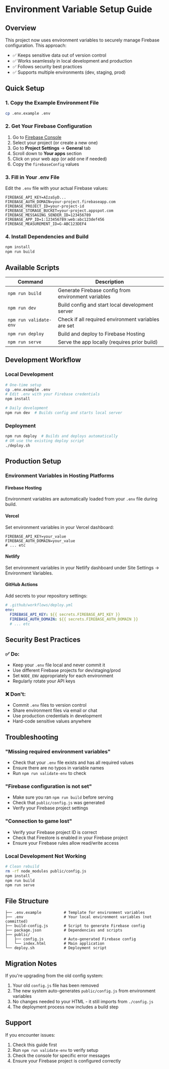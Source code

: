 # Environment Variable Setup Guide

## Overview

This project now uses environment variables to securely manage Firebase configuration. This approach:

- ✅ Keeps sensitive data out of version control
- ✅ Works seamlessly in local development and production
- ✅ Follows security best practices
- ✅ Supports multiple environments (dev, staging, prod)

## Quick Setup

### 1. Copy the Example Environment File

```bash
cp .env.example .env
```

### 2. Get Your Firebase Configuration

1. Go to [Firebase Console](https://console.firebase.google.com)
2. Select your project (or create a new one)
3. Go to **Project Settings** → **General** tab
4. Scroll down to **Your apps** section
5. Click on your web app (or add one if needed)
6. Copy the `firebaseConfig` values

### 3. Fill in Your .env File

Edit the `.env` file with your actual Firebase values:

```env
FIREBASE_API_KEY=AIzaSyD...
FIREBASE_AUTH_DOMAIN=your-project.firebaseapp.com
FIREBASE_PROJECT_ID=your-project-id
FIREBASE_STORAGE_BUCKET=your-project.appspot.com
FIREBASE_MESSAGING_SENDER_ID=123456789
FIREBASE_APP_ID=1:123456789:web:abc123def456
FIREBASE_MEASUREMENT_ID=G-ABC123DEF4
```

### 4. Install Dependencies and Build

```bash
npm install
npm run build
```

## Available Scripts

| Command                | Description                                         |
| ---------------------- | --------------------------------------------------- |
| `npm run build`        | Generate Firebase config from environment variables |
| `npm run dev`          | Build config and start local development server     |
| `npm run validate-env` | Check if all required environment variables are set |
| `npm run deploy`       | Build and deploy to Firebase Hosting                |
| `npm run serve`        | Serve the app locally (requires prior build)        |

## Development Workflow

### Local Development

```bash
# One-time setup
cp .env.example .env
# Edit .env with your Firebase credentials
npm install

# Daily development
npm run dev  # Builds config and starts local server
```

### Deployment

```bash
npm run deploy  # Builds and deploys automatically
# OR use the existing deploy script
./deploy.sh
```

## Production Setup

### Environment Variables in Hosting Platforms

#### Firebase Hosting

Environment variables are automatically loaded from your `.env` file during build.

#### Vercel

Set environment variables in your Vercel dashboard:

```
FIREBASE_API_KEY=your_value
FIREBASE_AUTH_DOMAIN=your_value
# ... etc
```

#### Netlify

Set environment variables in your Netlify dashboard under Site Settings → Environment Variables.

#### GitHub Actions

Add secrets to your repository settings:

```yaml
# .github/workflows/deploy.yml
env:
  FIREBASE_API_KEY: ${{ secrets.FIREBASE_API_KEY }}
  FIREBASE_AUTH_DOMAIN: ${{ secrets.FIREBASE_AUTH_DOMAIN }}
  # ... etc
```

## Security Best Practices

### ✅ Do:

- Keep your `.env` file local and never commit it
- Use different Firebase projects for dev/staging/prod
- Set `NODE_ENV` appropriately for each environment
- Regularly rotate your API keys

### ❌ Don't:

- Commit `.env` files to version control
- Share environment files via email or chat
- Use production credentials in development
- Hard-code sensitive values anywhere

## Troubleshooting

### "Missing required environment variables"

- Check that your `.env` file exists and has all required values
- Ensure there are no typos in variable names
- Run `npm run validate-env` to check

### "Firebase configuration is not set"

- Make sure you ran `npm run build` before serving
- Check that `public/config.js` was generated
- Verify your Firebase project settings

### "Connection to game lost"

- Verify your Firebase project ID is correct
- Check that Firestore is enabled in your Firebase project
- Ensure your Firebase rules allow read/write access

### Local Development Not Working

```bash
# Clean rebuild
rm -rf node_modules public/config.js
npm install
npm run build
npm run serve
```

## File Structure

```
├── .env.example          # Template for environment variables
├── .env                  # Your local environment variables (not committed)
├── build-config.js       # Script to generate Firebase config
├── package.json          # Dependencies and scripts
├── public/
│   ├── config.js         # Auto-generated Firebase config
│   └── index.html        # Main application
└── deploy.sh             # Deployment script
```

## Migration Notes

If you're upgrading from the old config system:

1. Your old `config.js` file has been removed
2. The new system auto-generates `public/config.js` from environment variables
3. No changes needed to your HTML - it still imports from `./config.js`
4. The deployment process now includes a build step

## Support

If you encounter issues:

1. Check this guide first
2. Run `npm run validate-env` to verify setup
3. Check the console for specific error messages
4. Ensure your Firebase project is configured correctly

